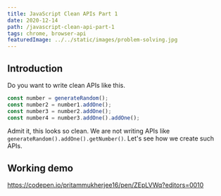 ```yaml
---
title: JavaScript Clean APIs Part 1
date: 2020-12-14
path: /javascript-clean-api-part-1
tags: chrome, browser-api
featuredImage: ../../static/images/problem-solving.jpg
---
```


## Introduction

Do you want to write clean APIs like this. 

```js
const number = generateRandom();
const number2 = number1.addOne();
const number3 = number2.addOne();
const number4 = number3.addOne().addOne();
```

Admit it, this looks so clean. We are not writing APIs like `generateRandom().addOne().getNumber()`.  Let's see how we create such APIs.

## Working demo
https://codepen.io/pritammukherjee16/pen/ZEpLVWq?editors=0010




